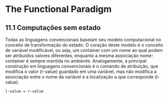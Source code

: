 # The Functional Paradigm

<!-- 
Neste capítulo, apresentamos as principais propriedades da programação funcional. 
Na programação funcional, a computação procede reescrevendo funções e não modificando o estado. 
A característica fundamental das linguagens nesse paradigma, pelo menos em sua forma “pura”, 
é justamente a de não possuir o conceito de memória (e, portanto, efeitos colaterais). 
Uma vez que um ambiente é definido, uma expressão sempre denota o mesmo valor.
Discutiremos o paradigma puro nas primeiras seções, explicando os aspectos fundamentais. 
As linguagens de programação funcionais, no entanto, mesclam esses ingredientes “puros” em um contexto que adiciona 
outros mecanismos; vamos revisá-los na Sec. 11.3.
Abordaremos a máquina SECD, uma máquina abstrata para linguagens funcionais de ordem superior (higher-order)
que constitui o protótipo de muitas implementações reais. 
Estaremos, neste ponto, em condições de discutir as razões pelas quais o paradigma de programação funcional 
é interessante em relação às linguagens imperativas comuns. 
O capítulo termina com uma seção mais teórica que fornece uma introdução sucinta ao λ-calculus, 
um sistema formal de computabilidade que inspira todas as linguagens funcionais e que tem sido, 
desde a época de ALGOL e LISP, um modelo constante para o projeto de linguagens de   programação.
--> 

## 11.1 Computações sem estado

Todas as linguagens convencionais baseiam seu modelo computacional no conceito de transformação do estado.
O coração deste modelo é o conceito de variável modificável, ou seja, um container com um nome ao qual
podem ser atribuídos valores diferentes, enquanto a mesma associação nome-container é sempre mantida no ambiente.
Analogamente, a principal construção em linguagens convencionais é o comando de atribuição, que modifica o valor (r-value)
guardado em uma variável, mas não modifica a associação entre o nome da variável e a localização a que corresponde (l-value).

```
l-value = r-value
```
